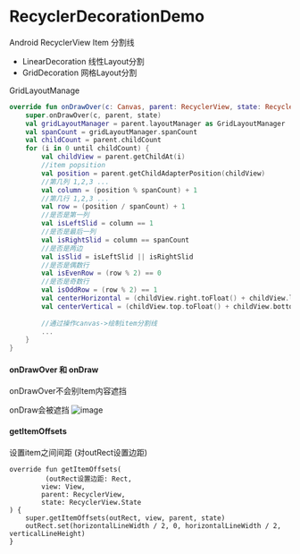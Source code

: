 # RecyclerDecorationDemo
Android RecyclerView Item 分割线

- LinearDecoration 线性Layout分割
- GridDecoration 网格Layout分割

GridLayoutManage
```kotlin
override fun onDrawOver(c: Canvas, parent: RecyclerView, state: RecyclerView.State) {
    super.onDrawOver(c, parent, state)
    val gridLayoutManager = parent.layoutManager as GridLayoutManager
    val spanCount = gridLayoutManager.spanCount
    val childCount = parent.childCount
    for (i in 0 until childCount) {
        val childView = parent.getChildAt(i)
        //item popsition
        val position = parent.getChildAdapterPosition(childView)
        //第几列 1,2,3 ...
        val column = (position % spanCount) + 1
        //第几行 1,2,3 ...
        val row = (position / spanCount) + 1
        //是否是第一列
        val isLeftSlid = column == 1
        //是否是最后一列
        val isRightSlid = column == spanCount
        //是否是两边
        val isSlid = isLeftSlid || isRightSlid
        //是否是偶数行
        val isEvenRow = (row % 2) == 0
        //是否是奇数行
        val isOddRow = (row % 2) == 1
        val centerHorizontal = (childView.right.toFloat() + childView.left.toFloat()) / 2
        val centerVertical = (childView.top.toFloat() + childView.bottom.toFloat()) / 2val childView = parent.getChildAt(i)
        
        //通过操作canvas->绘制item分割线
        ...
    }
}

```
#### onDrawOver 和 onDraw

onDrawOver不会别Item内容遮挡

onDraw会被遮挡
![image](https://upload-images.jianshu.io/upload_images/1638147-9e8a8158237c005c.png?imageMogr2/auto-orient/strip|imageView2/2/w/548/format/webp)

#### getItemOffsets

设置item之间间距 (对outRect设置边距)
```
override fun getItemOffsets(
         (outRect设置边距: Rect,
        view: View,
        parent: RecyclerView,
        state: RecyclerView.State
) {
    super.getItemOffsets(outRect, view, parent, state)
    outRect.set(horizontalLineWidth / 2, 0, horizontalLineWidth / 2, verticalLineHeight)
}
```
